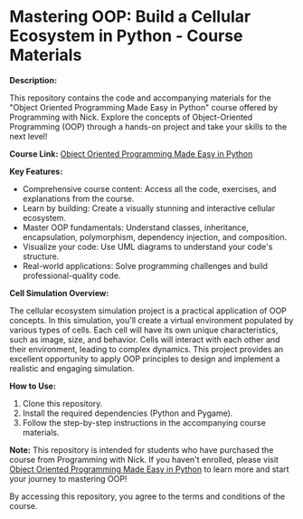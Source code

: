 # Mastering OOP: Build a Cellular Ecosystem in Python - Course Materials

**Description:**

This repository contains the code and accompanying materials for the "Object Oriented Programming Made Easy in Python" course offered by Programming with Nick. Explore the concepts of Object-Oriented Programming (OOP) through a hands-on project and take your skills to the next level!

**Course Link:**  [Object Oriented Programming Made Easy in Python](https://programming-with-nick.thinkific.com/courses/Object-20Oriented%20Programming%20with%20Python)

**Key Features:**

* Comprehensive course content: Access all the code, exercises, and explanations from the course.
* Learn by building: Create a visually stunning and interactive cellular ecosystem.
* Master OOP fundamentals: Understand classes, inheritance, encapsulation, polymorphism, dependency injection, and composition.
* Visualize your code: Use UML diagrams to understand your code's structure.
* Real-world applications: Solve programming challenges and build professional-quality code.

**Cell Simulation Overview:**

The cellular ecosystem simulation project is a practical application of OOP concepts. In this simulation, you'll create a virtual environment populated by various types of cells. Each cell will have its own unique characteristics, such as image, size, and behavior. Cells will interact with each other and their environment, leading to complex dynamics. This project provides an excellent opportunity to apply OOP principles to design and implement a realistic and engaging simulation.

**How to Use:**

1. Clone this repository.
2. Install the required dependencies (Python and Pygame).
3. Follow the step-by-step instructions in the accompanying course materials.

**Note:** This repository is intended for students who have purchased the course from Programming with Nick. If you haven't enrolled, please visit [Object Oriented Programming Made Easy in Python](https://programming-with-nick.thinkific.com/courses/Object-20Oriented%20Programming%20with%20Python) to learn more and start your journey to mastering OOP!

By accessing this repository, you agree to the terms and conditions of the course.
